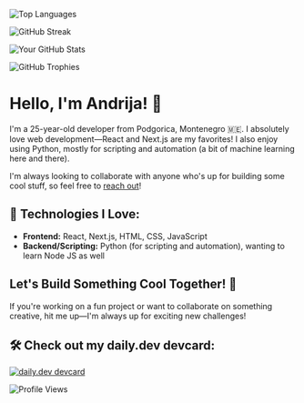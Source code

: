 ![Top Languages](https://github-readme-stats.vercel.app/api/top-langs/?username=andrijadragojevic&layout=compact&theme=radical&hide_border=true&card_width=800)


![GitHub Streak](https://github-readme-streak-stats.herokuapp.com/?user=andrijadragojevic&theme=radical&hide_border=true&card_width=800)


![Your GitHub Stats](https://github-readme-stats.vercel.app/api?username=andrijadragojevic&show_icons=true&theme=radical&hide_border=true&card_width=800)


![GitHub Trophies](https://github-profile-trophy.vercel.app/?username=andrijadragojevic&theme=radical&hide_border=true&card_width=800)


# Hello, I'm Andrija! 👋

I'm a 25-year-old developer from Podgorica, Montenegro 🇲🇪. I absolutely love web development—React and Next.js are my favorites! I also enjoy using Python, mostly for scripting and automation (a bit of machine learning here and there). 

I'm always looking to collaborate with anyone who's up for building some cool stuff, so feel free to [reach out](mailto:andrijadrago55@gmail.com)!

## 🔧 Technologies I Love:
- **Frontend:** React, Next.js, HTML, CSS, JavaScript
- **Backend/Scripting:** Python (for scripting and automation), wanting to learn Node JS as well
  
## Let's Build Something Cool Together! 🤝
If you're working on a fun project or want to collaborate on something creative, hit me up—I'm always up for exciting new challenges!

## 🛠 Check out my daily.dev devcard:
[![daily.dev devcard](https://api.daily.dev/devcards/v2/JML9eBLUpTQryeMQ5TIx2.png?type=wide&r=rrt)](https://app.daily.dev/andrija_dev)

![Profile Views](https://komarev.com/ghpvc/?username=andrijadragojevic&hide_border=true)
